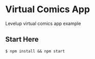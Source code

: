 # Virtual Comics App
Levelup virtual comics app example

## Start Here

```
$ npm install && npm start 
